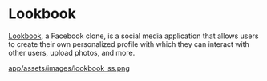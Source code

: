 # Lookbook

[Lookbook](https://lookbook-aa.herokuapp.com/), a Facebook clone, is a social media application that allows users to create their own personalized profile with which they can interact with other users, upload photos, and more.

[app/assets/images/lookbook_ss.png](https://lookbook-aa.herokuapp.com/)